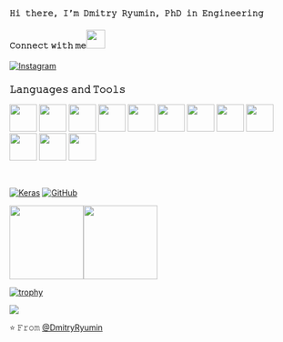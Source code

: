 ### `𝙷𝚒 𝚝𝚑𝚎𝚛𝚎, 𝙸’𝚖 𝙳𝚖𝚒𝚝𝚛𝚢 𝚁𝚢𝚞𝚖𝚒𝚗, 𝙿𝚑𝙳 𝚒𝚗 𝙴𝚗𝚐𝚒𝚗𝚎𝚎𝚛𝚒𝚗𝚐`

<div>
  <h4>𝙲𝚘𝚗𝚗𝚎𝚌𝚝 𝚠𝚒𝚝𝚑 𝚖𝚎<img src="https://github.com/rajput2107/rajput2107/blob/master/Assets/Handshake.gif" height="33px" /></h4> 
</div>

<a href="https://www.instagram.com/dmitryandelena" target="_blank"><img src="https://img.shields.io/badge/Instagram-%23E4405F.svg?&style=flat-square&logo=instagram&logoColor=white" alt="Instagram"></a>

### 𝙻𝚊𝚗𝚐𝚞𝚊𝚐𝚎𝚜 𝚊𝚗𝚍 𝚃𝚘𝚘𝚕𝚜
<code><img height="48" src="https://cdn.svgporn.com/logos/dart.svg?response-content-disposition=attachment%3Bfilename%3Ddart.svg"></code>
<code><img height="48" src="https://cdn.svgporn.com/logos/flutter.svg?response-content-disposition=attachment%3Bfilename%3Dflutter.svg"></code>
<code><img height="48" src="https://cdn.svgporn.com/logos/python.svg?response-content-disposition=attachment%3Bfilename%3Dpython.svg"></code>
<code><img height="48" src="https://cdn.svgporn.com/logos/javascript.svg?response-content-disposition=attachment%3Bfilename%3Djavascript.svg"></code>
<code><img height="48" src="https://cdn.svgporn.com/logos/pycharm.svg?response-content-disposition=attachment%3Bfilename%3Dpycharm.svg"></code>
<code><img height="48" src="https://cdn.svgporn.com/logos/jupyter.svg?response-content-disposition=attachment%3Bfilename%3Djupyter.svg"></code>
<code><img height="48" src="https://cdn.svgporn.com/logos/tensorflow.svg?response-content-disposition=attachment%3Bfilename%3Dtensorflow.svg"></code>
<code><img height="48" src="https://cdn.svgporn.com/logos/pytorch.svg?response-content-disposition=attachment%3Bfilename%3Dpytorch.svg"></code>
<code><img height="48" src="https://cdn.svgporn.com/logos/numpy.svg?response-content-disposition=attachment%3Bfilename%3Dnumpy.svg"></code>
<code><img height="48" src="https://upload.wikimedia.org/wikipedia/commons/2/22/Pandas_mark.svg"></code>
<code><img height="48" src="https://upload.wikimedia.org/wikipedia/commons/0/01/Created_with_Matplotlib-logo.svg"></code>
<code><img height="48" src="https://seaborn.pydata.org/_images/logo-mark-lightbg.svg"></code>

<br/>

[![Keras](https://img.shields.io/badge/-Keras-red?style=flat&logo=keras&link=https://github.com/DmitryRyumin)](https://github.com/DmitryRyumin)
[![GitHub](https://img.shields.io/badge/-GitHub-181717?style=flat&logo=github&link=https://github.com/hritik5102)](https://github.com/DmitryRyumin)

<img align="" height='130px' src="https://github-readme-stats.vercel.app/api?username=DmitryRyumin&hide_title=false&show_icons=true&include_all_commits=false&line_height=21&bg_color=0,EC6C6C,FFD479,FFFC79,73FA79&theme=graywhite" /><img align="" height='130px' src="https://github-readme-stats.vercel.app/api/top-langs/?username=DmitryRyumin&hide_title=false&layout=compact&bg_color=0,73FA79,73FDFF,D783FF&theme=graywhite" />

[![trophy](https://github-profile-trophy.vercel.app/?username=DmitryRyumin&theme=dracula)](https://github.com/DmitryRyumin/github-profile-trophy)

![](https://visitor-badge.glitch.me/badge?page_id=DmitryRyumin)

⭐️ 𝙵𝚛𝚘𝚖 [@DmitryRyumin](https://github.com/DmitryRyumin)
